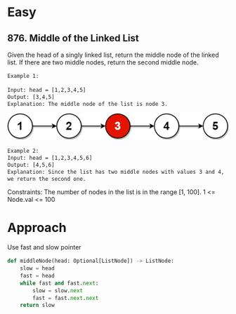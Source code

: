 # Easy
## 876. Middle of the Linked List
Given the head of a singly linked list, return the middle node of the linked list.
If there are two middle nodes, return the second middle node.

```
Example 1:

Input: head = [1,2,3,4,5]
Output: [3,4,5]
Explanation: The middle node of the list is node 3.
```
![visualize](../images/lc-midlist1.jpg)
```
Example 2:
Input: head = [1,2,3,4,5,6]
Output: [4,5,6]
Explanation: Since the list has two middle nodes with values 3 and 4, we return the second one.
```

Constraints:
The number of nodes in the list is in the range [1, 100].
1 <= Node.val <= 100

# Approach
Use fast and slow pointer
```python
def middleNode(head: Optional[ListNode]) -> ListNode:
    slow = head
    fast = head
    while fast and fast.next:
        slow = slow.next
        fast = fast.next.next        
    return slow
```
